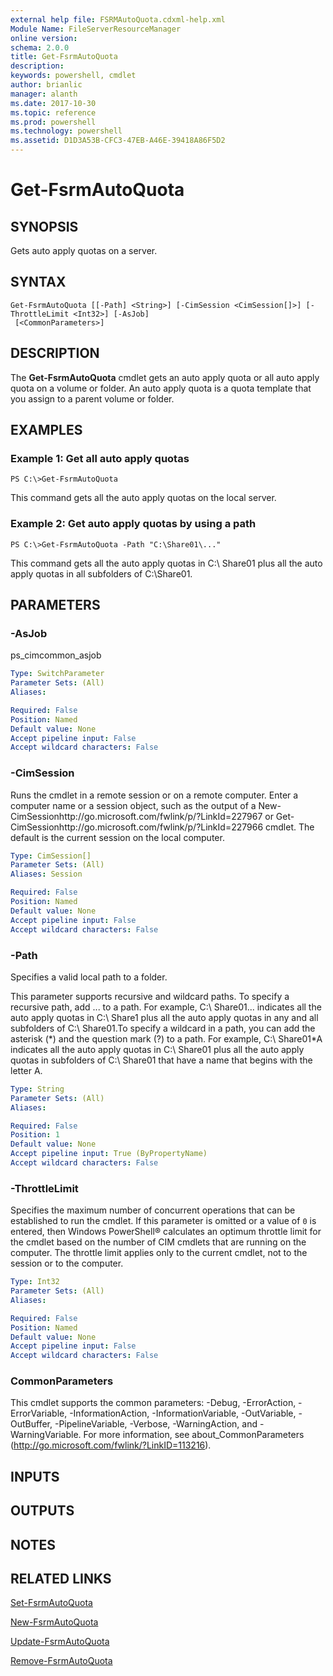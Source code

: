 ```yaml
---
external help file: FSRMAutoQuota.cdxml-help.xml
Module Name: FileServerResourceManager
online version: 
schema: 2.0.0
title: Get-FsrmAutoQuota
description: 
keywords: powershell, cmdlet
author: brianlic
manager: alanth
ms.date: 2017-10-30
ms.topic: reference
ms.prod: powershell
ms.technology: powershell
ms.assetid: D1D3A53B-CFC3-47EB-A46E-39418A86F5D2
---
```


# Get-FsrmAutoQuota

## SYNOPSIS
Gets auto apply quotas on a server.

## SYNTAX

```
Get-FsrmAutoQuota [[-Path] <String>] [-CimSession <CimSession[]>] [-ThrottleLimit <Int32>] [-AsJob]
 [<CommonParameters>]
```

## DESCRIPTION
The **Get-FsrmAutoQuota** cmdlet gets an auto apply quota or all auto apply quota on a volume or folder.
An auto apply quota is a quota template that you assign to a parent volume or folder.

## EXAMPLES

### Example 1: Get all auto apply quotas
```
PS C:\>Get-FsrmAutoQuota
```

This command gets all the auto apply quotas on the local server.

### Example 2: Get auto apply quotas by using a path
```
PS C:\>Get-FsrmAutoQuota -Path "C:\Share01\..."
```

This command gets all the auto apply quotas in C:\ Share01 plus all the auto apply quotas in all subfolders of C:\Share01.

## PARAMETERS

### -AsJob
ps_cimcommon_asjob

```yaml
Type: SwitchParameter
Parameter Sets: (All)
Aliases: 

Required: False
Position: Named
Default value: None
Accept pipeline input: False
Accept wildcard characters: False
```

### -CimSession
Runs the cmdlet in a remote session or on a remote computer.
Enter a computer name or a session object, such as the output of a New-CimSessionhttp://go.microsoft.com/fwlink/p/?LinkId=227967 or Get-CimSessionhttp://go.microsoft.com/fwlink/p/?LinkId=227966 cmdlet.
The default is the current session on the local computer.

```yaml
Type: CimSession[]
Parameter Sets: (All)
Aliases: Session

Required: False
Position: Named
Default value: None
Accept pipeline input: False
Accept wildcard characters: False
```

### -Path
Specifies a valid local path to a folder.

This parameter supports recursive and wildcard paths.
To specify a recursive path, add \...
to a path.
For example, C:\ Share01\...
indicates all the auto apply quotas in C:\ Share1 plus all the auto apply quotas in any and all subfolders of C:\ Share01.To specify a wildcard in a path, you can add the asterisk (*) and the question mark (?) to a path.
For example, C:\ Share01\*A indicates all the auto apply quotas in C:\ Share01 plus all the auto apply quotas in subfolders of C:\ Share01 that have a name that begins with the letter A.

```yaml
Type: String
Parameter Sets: (All)
Aliases: 

Required: False
Position: 1
Default value: None
Accept pipeline input: True (ByPropertyName)
Accept wildcard characters: False
```

### -ThrottleLimit
Specifies the maximum number of concurrent operations that can be established to run the cmdlet.
If this parameter is omitted or a value of `0` is entered, then Windows PowerShell® calculates an optimum throttle limit for the cmdlet based on the number of CIM cmdlets that are running on the computer.
The throttle limit applies only to the current cmdlet, not to the session or to the computer.

```yaml
Type: Int32
Parameter Sets: (All)
Aliases: 

Required: False
Position: Named
Default value: None
Accept pipeline input: False
Accept wildcard characters: False
```

### CommonParameters
This cmdlet supports the common parameters: -Debug, -ErrorAction, -ErrorVariable, -InformationAction, -InformationVariable, -OutVariable, -OutBuffer, -PipelineVariable, -Verbose, -WarningAction, and -WarningVariable. For more information, see about_CommonParameters (http://go.microsoft.com/fwlink/?LinkID=113216).

## INPUTS

## OUTPUTS

## NOTES

## RELATED LINKS

[Set-FsrmAutoQuota](./Set-FsrmAutoQuota.md)

[New-FsrmAutoQuota](./New-FsrmAutoQuota.md)

[Update-FsrmAutoQuota](./Update-FsrmAutoQuota.md)

[Remove-FsrmAutoQuota](./Remove-FsrmAutoQuota.md)

